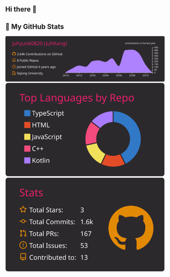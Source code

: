 ## Hi there 👋

<!--
**juhyunk0820/juhyunk0820** is a ✨ _special_ ✨ repository because its `README.md` (this file) appears on your GitHub profile.

Here are some ideas to get you started:

- 🔭 I’m currently working on ...
- 🌱 I’m currently learning ...
- 👯 I’m looking to collaborate on ...
- 🤔 I’m looking for help with ...
- 💬 Ask me about ...
- 📫 How to reach me: ...
- 😄 Pronouns: ...
- ⚡ Fun fact: ...
-->

## 🧮 My GitHub Stats

![](https://raw.githubusercontent.com/juhyunk0820/juhyunk0820/main/profile-summary-card-output/monokai/0-profile-details.svg)
![](https://raw.githubusercontent.com/juhyunk0820/juhyunk0820/main/profile-summary-card-output/monokai/1-repos-per-language.svg)
![](https://raw.githubusercontent.com/juhyunk0820/juhyunk0820/main/profile-summary-card-output/monokai/3-stats.svg)
